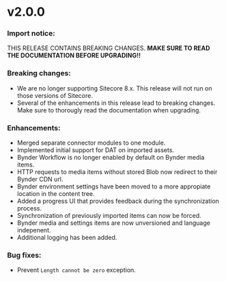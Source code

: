 # v2.0.0

### Import notice:

THIS RELEASE CONTAINS BREAKING CHANGES.
**MAKE SURE TO READ THE DOCUMENTATION BEFORE UPGRADING!!**

### Breaking changes:

- We are no longer supporting Sitecore 8.x. This release will not run on those versions of Sitecore.
- Several of the enhancements in this release lead to breaking changes. Make sure to thorougly read the documentation when upgrading.

### Enhancements:

- Merged separate connector modules to one module.
- Implemented initial support for DAT on imported assets.
- Bynder Workflow is no longer enabled by default on Bynder media items.
- HTTP requests to media items without stored Blob now redirect to their Bynder CDN url.
- Bynder environment settings have been moved to a more appropiate location in the content tree.
- Added a progress UI that provides feedback during the synchronization process.
- Synchronization of previously imported items can now be forced.
- Bynder media and settings items are now unversioned and language indepenent.
- Additional logging has been added.

### Bug fixes:

- Prevent `Length cannot be zero` exception.